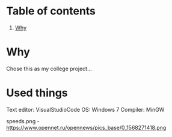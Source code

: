 # Table of contents
1. [Why](#Why)

# Why
Chose this as my college project...



# Used things
Text editor: VisualStudioCode
OS: Windows 7
Compiler: MinGW

speeds.png - https://www.opennet.ru/opennews/pics_base/0_1568271418.png